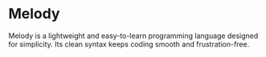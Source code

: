 # Melody
Melody is a lightweight and easy-to-learn programming language designed for simplicity. Its clean syntax keeps coding smooth and frustration-free.
